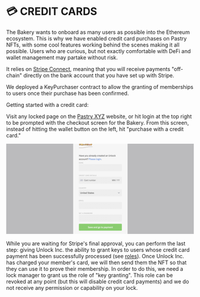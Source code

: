 # 💳 CREDIT CARDS

The Bakery wants to onboard as many users as possible into the Ethereum ecosystem. This is why we have enabled credit card purchases on Pastry NFTs, with some cool features working behind the scenes making it all possible. Users who are curious, but not exactly comfortable with DeFi and wallet management may partake without risk.

It relies on [Stripe Connect](https://stripe.com/connect), meaning that you will receive payments "off-chain" directly on the bank account that you have set up with Stripe.

We deployed a KeyPurchaser contract to allow the granting of memberships to users once their purchase has been confirmed.

Getting started with a credit card:

Visit any locked page on the [Pastry XYZ](https://pastry.xyz) website, or hit login at the top right to be prompted with the checkout screen for the Bakery. From this screen, instead of hitting the wallet button on the left, hit "purchase with a credit card."

![Credit Card Checkout](../../.gitbook/assets/41DFE642-032B-4DD4-944A-1CC09B908F76.jpeg)

While you are waiting for Stripe's final approval, you can perform the last step: giving Unlock Inc. the ability to grant keys to users whose credit card payment has been successfully processed (see [roles](https://docs.unlock-protocol.com/developers/smart-contracts/lock-api/access-control)). Once Unlock Inc. has charged your member's card, we will then send them the NFT so that they can use it to prove their membership. In order to do this, we need a lock manager to grant us the role of "key granting". This role can be revoked at any point (but this will disable credit card payments) and we do not receive any permission or capability on your lock.
